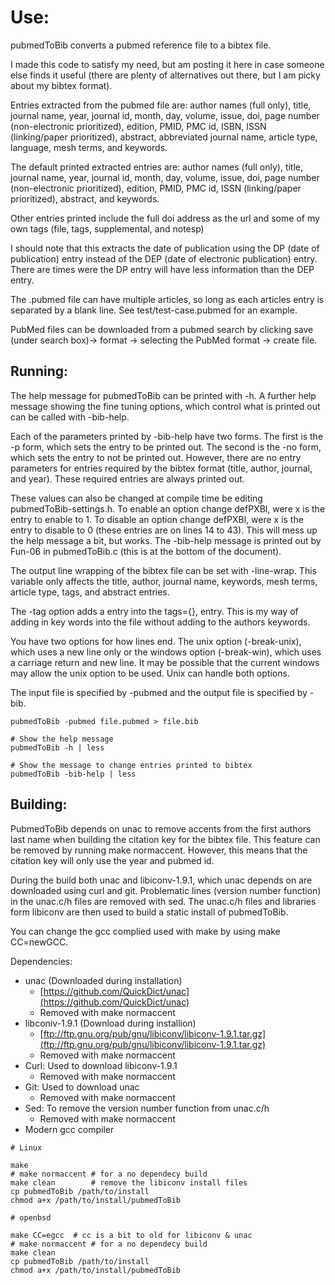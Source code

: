 # Use:

pubmedToBib converts a pubmed reference file to a bibtex
  file.

I made this code to satisfy my need, but am posting it here
  in case someone else finds it useful (there are plenty of
  alternatives out there, but I am picky about my bibtex
  format).

Entries extracted from the pubmed file are:
  author names (full only), title, journal name, year,
  journal id, month, day, volume, issue, doi,
  page number (non-electronic prioritized), edition, PMID,
  PMC id, ISBN, ISSN (linking/paper prioritized), abstract,
  abbreviated journal name, article type, language,
  mesh terms, and keywords.

The default printed extracted entries are:
  author names (full only), title, journal name, year,
  journal id, month, day, volume, issue, doi,
  page number (non-electronic prioritized), edition, PMID,
  PMC id, ISSN (linking/paper prioritized), abstract,
  and keywords.

Other entries printed include the full doi address as the
  url and some of my own tags
  (file, tags, supplemental, and notesp)

I should note that this extracts the date of publication
  using the DP (date of publication) entry instead of the
  DEP (date of electronic publication) entry. There are
  times were the DP entry will have less information than
  the DEP entry.

The .pubmed file can have multiple articles, so long as
  each articles entry is separated by a blank line. See
  test/test-case.pubmed for an example.

PubMed files can be downloaded from a pubmed search by
  clicking save (under search box)-> format -> 
  selecting the PubMed format -> create file.

## Running:

The help message for pubmedToBib can be printed with 
  -h. A further help message showing the fine tuning
  options, which control what is printed out can be called
  with -bib-help.

Each of the parameters printed by -bib-help have two forms.
  The first is the -p form, which sets the entry to be
  printed out. The second is the -no form, which sets the
  entry to not be printed out. However, there are no
  entry parameters for entries required by the bibtex
  format (title, author, journal, and year). These required
  entries are always printed out.

These values can also be changed at compile time be editing
  pubmedToBib-settings.h. To enable an option change
  defPXBl, were x is the entry to enable to 1. To disable
  an option change defPXBl, were x is the entry to disable
  to 0 (these entries are on lines 14 to 43). This will
  mess up the help message a bit, but works. The -bib-help
  message is printed out by Fun-06 in pubmedToBib.c
  (this is at the bottom of the document).

The output line wrapping of the bibtex file can be set with
  -line-wrap. This variable only affects the title, author,
  journal name, keywords, mesh terms, article type, tags,
  and abstract entries.

The -tag option adds a entry into the tags={}, entry. This
  is my way of adding in key words into the file without
  adding to the authors keywords.

You have two options for how lines end. The unix option
  (-break-unix), which uses a new line only or the
  windows option (-break-win), which uses a carriage return
  and new line. It may be possible that the current windows
  may allow the unix option to be used. Unix can handle
  both options.

The input file is specified by -pubmed and the output file
  is specified by -bib.

```
pubmedToBib -pubmed file.pubmed > file.bib

# Show the help message
pubmedToBib -h | less

# Show the message to change entries printed to bibtex
pubmedToBib -bib-help | less
```

## Building:

PubmedToBib depends on unac to remove accents from the
  first authors last name when building the citation key
  for the bibtex file. This feature can be removed by
  running make normaccent. However, this means that the
  citation key will only use the year and pubmed id.

During the build both unac and libiconv-1.9.1, which unac
  depends on are downloaded using curl and git. 
  Problematic lines (version number function) in the
  unac.c/h files are removed with sed. The unac.c/h files
  and libraries form libiconv are then used to build a
  static install of pubmedToBib.

You can change the gcc complied used with make by using
  make CC=newGCC.

Dependencies:

- unac (Downloaded during installation)
  - [https://github.com/QuickDict/unac](https://github.com/QuickDict/unac)
  - Removed with make normaccent
- libconiv-1.9.1 (Download during installion)
  - [ftp://ftp.gnu.org/pub/gnu/libiconv/libiconv-1.9.1.tar.gz](ftp://ftp.gnu.org/pub/gnu/libiconv/libiconv-1.9.1.tar.gz)
  - Removed with make normaccent
- Curl: Used to download libiconv-1.9.1
  - Removed with make normaccent
- Git: Used to download unac
  - Removed with make normaccent
- Sed: To remove the version number function from unac.c/h
  - Removed with make normaccent
- Modern gcc compiler

```
# Linux

make
# make normaccent # for a no dependecy build
make clean        # remove the libiconv install files
cp pubmedToBib /path/to/install
chmod a+x /path/to/install/pubmedToBib
```

```
# openbsd

make CC=egcc  # cc is a bit to old for libiconv & unac
# make normaccent # for a no dependecy build
make clean
cp pubmedToBib /path/to/install
chmod a+x /path/to/install/pubmedToBib
```
